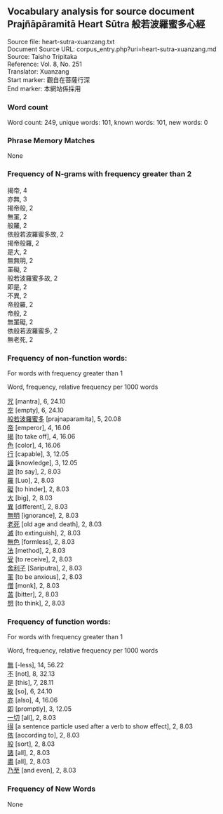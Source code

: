 ## Vocabulary analysis for source document Prajñāpāramitā Heart Sūtra 般若波羅蜜多心經
Source file: heart-sutra-xuanzang.txt<br/>
Document Source URL: corpus_entry.php?uri=heart-sutra-xuanzang.md<br/>
Source: Taisho Tripitaka<br/>
Reference: Vol. 8, No. 251<br/>
Translator: Xuanzang<br/>
Start marker: 觀自在菩薩行深<br/>
End marker: 本網站係採用<br/>
### Word count
Word count: 249, unique words: 101, known words: 101, new words: 0

### Phrase Memory Matches
None<br/>
### Frequency of N-grams with frequency greater than 2
揭帝, 4<br/>
亦無, 3<br/>
揭帝般, 2<br/>
無罣, 2<br/>
般羅, 2<br/>
依般若波羅蜜多故, 2<br/>
揭帝般羅, 2<br/>
是大, 2<br/>
無無明, 2<br/>
罣礙, 2<br/>
般若波羅蜜多故, 2<br/>
即是, 2<br/>
不異, 2<br/>
帝般羅, 2<br/>
帝般, 2<br/>
無罣礙, 2<br/>
依般若波羅蜜多, 2<br/>
無老死, 2<br/>
### Frequency of non-function words:
For words with frequency greater than 1

Word, frequency, relative frequency per 1000 words

[咒](word_detail.php?id=5107 "mantra 咒") [mantra], 6, 24.10<br/>
[空](word_detail.php?id=3876 "empty / void 空") [empty], 6, 24.10<br/>
[般若波羅蜜多](word_detail.php?id=5043 "prajnaparamita / perfection of the highest form of wisdom 般若波羅蜜多") [prajnaparamita], 5, 20.08<br/>
[帝](word_detail.php?id=6561 "emperor 帝") [emperor], 4, 16.06<br/>
[揭](word_detail.php?id=3301 "to take off / to lift off 揭") [to take off], 4, 16.06<br/>
[色](word_detail.php?id=2482 "color / look / appearance 色") [color], 4, 16.06<br/>
[行](word_detail.php?id=1259 "capable / competent 行") [capable], 3, 12.05<br/>
[識](word_detail.php?id=5057 "knowledge 識") [knowledge], 3, 12.05<br/>
[說](word_detail.php?id=412 "to say / said / to speak 說") [to say], 2, 8.03<br/>
[羅](word_detail.php?id=3444 "Luo 羅") [Luo], 2, 8.03<br/>
[礙](word_detail.php?id=5083 "to hinder / to obstruct / to block 礙") [to hinder], 2, 8.03<br/>
[大](word_detail.php?id=1114 "big / great / huge / large / major 大") [big], 2, 8.03<br/>
[異](word_detail.php?id=5053 "different / other / hetero- / unusual / strange / surprising 異") [different], 2, 8.03<br/>
[無明](word_detail.php?id=5075 "ignorance / avidyā / avijjā 無明") [ignorance], 2, 8.03<br/>
[老死](word_detail.php?id=28916 "old age and death 老死") [old age and death], 2, 8.03<br/>
[滅](word_detail.php?id=568 "to extinguish / to destroy 滅") [to extinguish], 2, 8.03<br/>
[無色](word_detail.php?id=32114 "formless / arupa 無色") [formless], 2, 8.03<br/>
[法](word_detail.php?id=3506 "method / way 法") [method], 2, 8.03<br/>
[受](word_detail.php?id=1978 "to receive / to accept / to suffer / to be subjected to 受") [to receive], 2, 8.03<br/>
[舍利子](word_detail.php?id=5051 "Sariputra / Sariputta 舍利子") [Sariputra], 2, 8.03<br/>
[罣](word_detail.php?id=5082 "to be anxious 罣") [to be anxious], 2, 8.03<br/>
[僧](word_detail.php?id=3366 "monk / Sangha 僧") [monk], 2, 8.03<br/>
[苦](word_detail.php?id=3864 "bitter 苦") [bitter], 2, 8.03<br/>
[想](word_detail.php?id=707 "to think / to want 想") [to think], 2, 8.03<br/>
### Frequency of function words:
For words with frequency greater than 1

Word, frequency, relative frequency per 1000 words

[無](word_detail.php?id=1843 "-less / no / none / not / un- / regardless of 無") [-less], 14, 56.22<br/>
[不](word_detail.php?id=502 "not / no 不") [not], 8, 32.13<br/>
[是](word_detail.php?id=17908 "this / that 是") [this], 7, 28.11<br/>
[故](word_detail.php?id=14849 "so 故") [so], 6, 24.10<br/>
[亦](word_detail.php?id=5060 "also 亦") [also], 4, 16.06<br/>
[即](word_detail.php?id=1964 " promptly / right away 即") [promptly], 3, 12.05<br/>
[一切](word_detail.php?id=1490 "all / every / everything 一切") [all], 2, 8.03<br/>
[得](word_detail.php?id=411 "a sentence particle used after a verb to show effect / degree or possibility 得") [a sentence particle used after a verb to show effect], 2, 8.03<br/>
[依](word_detail.php?id=5080 "according to 依") [according to], 2, 8.03<br/>
[般](word_detail.php?id=11532 "sort / kind / class / way / manner 般") [sort], 2, 8.03<br/>
[諸](word_detail.php?id=3556 "all / many / various 諸") [all], 2, 8.03<br/>
[盡](word_detail.php?id=17905 "all / every 盡") [all], 2, 8.03<br/>
[乃至](word_detail.php?id=5074 "and even 乃至") [and even], 2, 8.03<br/>

### Frequency of New Words
None<br/>
